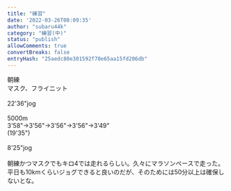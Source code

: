 ```yaml
---
title: "練習"
date: '2022-03-26T08:09:35'
author: "subaru44k"
category: "練習(中)"
status: "publish"
allowComments: true
convertBreaks: false
entryHash: "25aedc80e301592f70e65aa15fd206db"
---
```

朝練<br>
マスク、フライニット<br>
<br>
22'36"jog<br>
<br>
5000m<br>
3'58"→3'56"→3'56"→3'56"→3'49"<br>
(19'35")<br>
<br>
8'25"jog<br>
<br>
朝練かつマスクでもキロ4では走れるらしい。久々にマラソンペースで走った。<br>
平日も10kmくらいジョグできると良いのだが、そのためには50分以上は確保しないとな。

